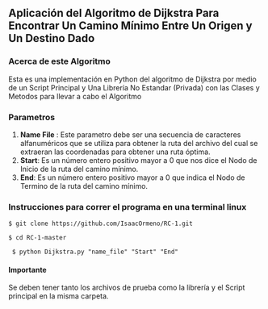 ## Aplicación del Algoritmo de Dijkstra Para Encontrar Un Camino Mínimo Entre Un Origen y Un Destino Dado


### Acerca de este Algoritmo

Esta es una implementación en Python del algoritmo de Dijkstra por medio de un Script Principal y Una Librería No Estandar (Privada) con las Clases y Metodos para llevar a cabo el Algoritmo

### Parametros    

1. __Name File__ : Este parametro debe ser una secuencia de caracteres alfanuméricos que se utiliza para obtener la ruta del archivo del cual se extraeran las coordenadas para obtener una ruta óptima.
2. __Start__: Es un número entero positivo mayor a 0 que nos dice el Nodo de Inicio de la ruta del camino mínimo.
5. __End__: Es un número entero positivo mayor a 0 que indica el Nodo de Termino de la ruta del camino mínimo.

### Instrucciones para correr el programa en una terminal linux

~~~
$ git clone https://github.com/IsaacOrmeno/RC-1.git 
~~~

~~~
$ cd RC-1-master
~~~
~~~
 $ python Dijkstra.py "name_file" "Start" "End" 
~~~

#### Importante
Se deben tener tanto los archivos de prueba como la librería y el Script principal en la misma carpeta.
